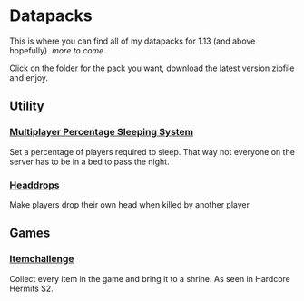 # Datapacks

This is where you can find all of my datapacks for 1.13 (and above hopefully). _more to come_

Click on the folder for the pack you want, download the latest version zipfile and enjoy.


## Utility

### [Multiplayer Percentage Sleeping System](https://github.com/Plagiatus/datapacks/tree/master/multiplayer_sleep)  
Set a percentage of players required to sleep. That way not everyone on the server has to be in a bed to pass the night.

### [Headdrops](https://github.com/Plagiatus/datapacks/tree/master/headdrops)
Make players drop their own head when killed by another player

## Games

### [Itemchallenge](https://github.com/Plagiatus/datapacks/tree/master/itemchallenge)  
Collect every item in the game and bring it to a shrine. As seen in Hardcore Hermits S2.
